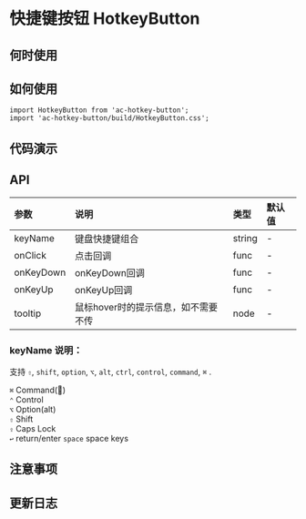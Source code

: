 # 快捷键按钮 HotkeyButton


 ## 何时使用


 ## 如何使用

```
import HotkeyButton from 'ac-hotkey-button';
import 'ac-hotkey-button/build/HotkeyButton.css';
```

 ## 代码演示

 ## API

|参数|说明|类型|默认值|
|:---|:-----|:----|:------|
|keyName|键盘快捷键组合|string|-|
|onClick|点击回调|func|-|
|onKeyDown|onKeyDown回调|func|-|
|onKeyUp|onKeyUp回调|func|-|
|tooltip|鼠标hover时的提示信息，如不需要不传|node|-|

### keyName 说明：

支持 `⇧`, `shift`, `option`, `⌥`, `alt`, `ctrl`, `control`, `command`, `⌘` .

`⌘` Command()  
`⌃` Control  
`⌥` Option(alt)  
`⇧` Shift  
`⇪` Caps Lock   
`↩︎` return/enter
`space` space keys

 ## 注意事项



 ## 更新日志